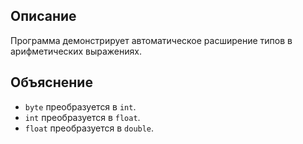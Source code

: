 ## Описание
Программа демонстрирует автоматическое расширение типов в арифметических выражениях.

## Объяснение
- `byte` преобразуется в `int`.
- `int` преобразуется в `float`.
- `float` преобразуется в `double`.